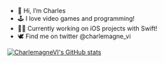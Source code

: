 - 👋 Hi, I’m Charles
- 🕹 I love video games and programming!
- 👨‍💻 Currently working on iOS projects with Swift!
- 🕊 Find me on twitter @charlemagne_vi

<!---
CharlemagneVI/CharlemagneVI is a ✨ special ✨ repository because its `README.md` (this file) appears on your GitHub profile.
You can click the Preview link to take a look at your changes.
--->

[![CharlemagneVI's GitHub stats](https://github-readme-stats.vercel.app/api?username=charlemagnevi&count_private=true&show_icons=true&hide_title=true)](https://github.com/anuraghazra/github-readme-stats)
